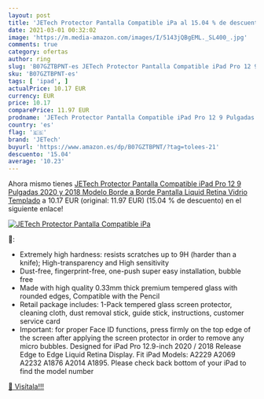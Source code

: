 ```yaml
---
layout: post
title: 'JETech Protector Pantalla Compatible iPa al 15.04 % de descuento'
date: 2021-03-01 00:32:02
image: 'https://m.media-amazon.com/images/I/5143jQBgEML._SL400_.jpg'
comments: true
category: ofertas
author: ring
slug: 'B07GZTBPNT-es JETech Protector Pantalla Compatible iPad Pro 12 9...'
sku: 'B07GZTBPNT-es'
tags: [ 'ipad', ]
actualPrice: 10.17 EUR
currency: EUR
price: 10.17
comparePrice: 11.97 EUR
prodname: 'JETech Protector Pantalla Compatible iPad Pro 12 9 Pulgadas  2020 y 2018 Modelo  Borde a Borde Pantalla Liquid Retina   Vidrio Templado'
country: 'es'
flag: '🇪🇸'
brand: 'JETech'
buyurl: 'https://www.amazon.es/dp/B07GZTBPNT/?tag=tolees-21'
descuento: '15.04'
average: '10.23'
---
```


Ahora mismo tienes [JETech Protector Pantalla Compatible iPad Pro 12 9 Pulgadas  2020 y 2018 Modelo  Borde a Borde Pantalla Liquid Retina   Vidrio Templado](https://www.amazon.es/dp/B07GZTBPNT/?tag=tolees-21) a 10.17 EUR (original: 11.97 EUR) (15.04 %  de descuento) en el siguiente enlace!

[![JETech Protector Pantalla Compatible iPa](https://m.media-amazon.com/images/I/5143jQBgEML._SL400_.jpg)](https://www.amazon.es/dp/B07GZTBPNT/?tag=tolees-21)

🔎:

- Extremely high hardness: resists scratches up to 9H (harder than a knife); High-transparency and High sensitivity
- Dust-free, fingerprint-free, one-push super easy installation, bubble free
- Made with high quality 0.33mm thick premium tempered glass with rounded edges, Compatible with the Pencil
- Retail package includes: 1-Pack tempered glass screen protector, cleaning cloth, dust removal stick, guide stick, instructions, customer service card
- Important: for proper Face ID functions, press firmly on the top edge of the screen after applying the screen protector in order to remove any micro bubbles. Designed for iPad Pro 12.9-inch 2020 / 2018 Release Edge to Edge Liquid Retina Display. Fit iPad Models: A2229 A2069 A2232 A1876 A2014 A1895. Please check back bottom of your iPad to find the model number

[🛒 Visítala!!!](https://www.amazon.es/dp/B07GZTBPNT/?tag=tolees-21)
